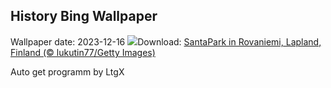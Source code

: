 ## History Bing Wallpaper
Wallpaper date: 2023-12-16
![](https://www.bing.com/th?id=OHR.SantaPark_EN-GB3095028483_UHD.jpg&w=1000)Download: [SantaPark in Rovaniemi, Lapland, Finland (© lukutin77/Getty Images)](https://www.bing.com/th?id=OHR.SantaPark_EN-GB3095028483_UHD.jpg)

Auto get programm by LtgX
